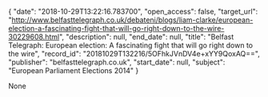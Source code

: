 {
  "date": "2018-10-29T13:22:16.783700", 
  "open_access": false, 
  "target_url": "http://www.belfasttelegraph.co.uk/debateni/blogs/liam-clarke/european-election-a-fascinating-fight-that-will-go-right-down-to-the-wire-30229608.html", 
  "description": null, 
  "end_date": null, 
  "title": "Belfast Telegraph: European election: A fascinating fight that will go right down to the wire", 
  "record_id": "20181029T132216/5OFhkJVnDV4e+xYY9QoxAQ==", 
  "publisher": "belfasttelegraph.co.uk", 
  "start_date": null, 
  "subject": "European Parliament Elections 2014"
}

None